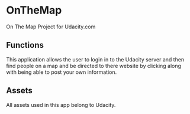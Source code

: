 # OnTheMap
On The Map Project for Udacity.com
## Functions
This application allows the user to login in to the Udacity server and then find people on a map and be directed to there website by clicking along with being able to post your own information.
## Assets
All assets used in this app belong to Udacity.
